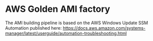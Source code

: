 # AWS Golden AMI factory

The AMI building pipeline is based on the AWS Windows Update SSM Automation published here: https://docs.aws.amazon.com/systems-manager/latest/userguide/automation-troubleshooting.html